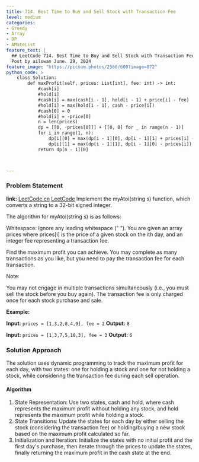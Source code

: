 ```yaml
---
title: 714. Best Time to Buy and Sell Stock with Transaction Fee
level: medium
categories:
- Greedy
- Array
- DP
- AMateList
feature_text: |
  ## LeetCode 714. Best Time to Buy and Sell Stock with Transaction Fee
  Post by ailswan June. 29, 2024
feature_image: "https://picsum.photos/2560/600?image=872"
python_code: >
    class Solution:
        def maxProfit(self, prices: List[int], fee: int) -> int:
            #cash[i]
            #hold[i]
            #cash[i] = max(cash[i - 1], hold[i - 1] + price[i] - fee)
            #hold[i] = max(hold[i - 1], cash - price[i])
            #cash[0] = 0
            #hold[i] = -price[0]
            n = len(prices)
            dp = [[0, -prices[0]]] + [[0, 0] for _ in range(n - 1)]
            for i in range(1, n):
                dp[i][0] = max(dp[i - 1][0], dp[i - 1][1] + prices[i] - fee)
                dp[i][1] = max(dp[i - 1][1], dp[i - 1][0] - prices[i])
            return dp[n - 1][0]



---
```


### Problem Statement
**link:**
[LeetCode.cn](https://leetcode.cn/problems/best-time-to-buy-and-sell-stock-with-transaction-fee/)
[LeetCode](https://leetcode.com/best-time-to-buy-and-sell-stock-with-transaction-fee/)
Implement the myAtoi(string s) function, which converts a string to a 32-bit signed integer.

The algorithm for myAtoi(string s) is as follows:

Whitespace: Ignore any leading whitespace (" ").
You are given an array prices where prices[i] is the price of a given stock on the ith day, and an integer fee representing a transaction fee.

Find the maximum profit you can achieve. You may complete as many transactions as you like, but you need to pay the transaction fee for each transaction.

Note:

You may not engage in multiple transactions simultaneously (i.e., you must sell the stock before you buy again).
The transaction fee is only charged once for each stock purchase and sale.


**Example:**

**Input:** `prices = [1,3,2,8,4,9], fee = 2`
**Output:** `8`

**Input:** `prices = [1,3,7,5,10,3], fee = 3`
**Output:** `6`
 
### Solution Approach
The solution uses dynamic programming to track the maximum profit for each day, with two states: one for holding a stock and one for not holding a stock, while considering the transaction fee during each sell operation.

#### Algorithm
1. State Representation: Use two states, cash and hold, where cash represents the maximum profit without holding any stock, and hold represents the maximum profit while holding a stock.
2. State Transitions: Update the states for each day by either selling the stock (considering the transaction fee) or holding/buying a new stock based on the maximum profit calculated so far.
3. Initialization and Iteration: Initialize the states with no initial profit and the first day's purchase, then iterate through the prices to update the states, finally returning the maximum profit in the cash state at the end.